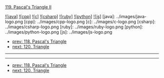 [119. Pascal's Triangle II](https://leetcode.com/problems/pascals-triangle-ii/)

[![java]](../java/119-pascals-triangle-ii.md)
[![cpp]](../cpp/119-pascals-triangle-ii.md)
[![c]](../c/119-pascals-triangle-ii.md)
[![csharp]](../csharp/119-pascals-triangle-ii.md)
[![ruby]](../ruby/119-pascals-triangle-ii.md)
[![python]](../python/119-pascals-triangle-ii.md)
[![js]](../js/119-pascals-triangle-ii.md)
[java]: ../images/java-logo.png
[cpp]: ../images/cpp-logo.png
[c]: ../images/c-logo.png
[csharp]: ../images/csharp-logo.png
[ruby]: ../images/ruby-logo.png
[python]: ../images/python-logo.png
[js]: ../images/js-logo.png

- [prev: 118. Pascal's Triangle](118-pascals-triangle.md)
- [next: 120. Triangle](120-triangle.md)

---


---

- [prev: 118. Pascal's Triangle](118-pascals-triangle.md)
- [next: 120. Triangle](120-triangle.md)
